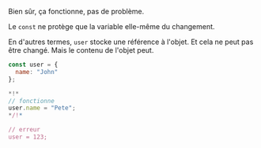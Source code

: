Bien sûr, ça fonctionne, pas de problème.

Le `const` ne protège que la variable elle-même du changement.

En d'autres termes, `user` stocke une référence à l'objet. Et cela ne peut pas être changé. Mais le contenu de l'objet peut.

```js run
const user = {
  name: "John"
};

*!*
// fonctionne
user.name = "Pete";
*/!*

// erreur
user = 123;
```